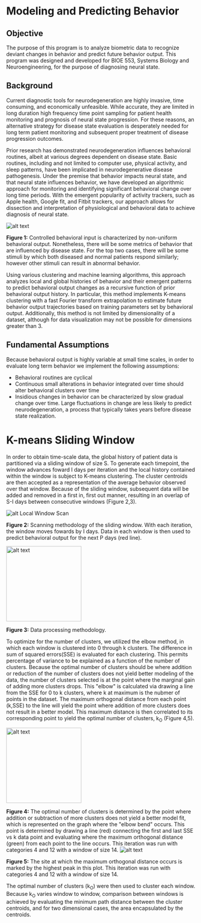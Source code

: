 # Modeling and Predicting Behavior
## Objective
The purpose of this program is to analyze biometric data to recognize deviant changes in behavior and predict future behavior output.
This program was designed and developed for BIOE 553, Systems Biology and Neuroengineering, for the purpose of diagnosing neural state.
## Background
Current diagnostic tools for neurodegeneration are highly invasive, time consuming, and economically unfeasible.  While accurate, they are limited in long duration high frequency time point sampling for patient health monitoring and prognosis of neural state progression.  For these reasons, an alternative strategy for disease state evaluation is desperately needed for long term patient monitoring and subsequent proper treatment of disease progression outcomes.

Prior research has demonstrated neurodegeneration influences behavioral routines, albeit at various degrees dependent on disease state.  Basic routines, including and not limited to computer use, physical activity, and sleep patterns, have been implicated in neurodegenerative disease pathogenesis.  Under the premise that behavior impacts neural state, and that neural state influences behavior, we have developed an algorithmic approach for monitoring and identifying significant behavioral change over long time periods.  With the emergent popularity of activity trackers, such as Apple health, Google fit, and Fitbit trackers, our approach allows for dissection and interpretation of physiological and behavioral data to achieve diagnosis of neural state.

<img src="https://github.com/gsun1729/Optimized-Kmeans/blob/master/images/IO.png" alt="alt text">
<p>
<b>Figure 1:</b> Controlled behavioral input is characterized by non-uniform behavioral output.  Nonetheless, there will be some metrics of behavior that are influenced by disease state.  For the top two cases, there will be some stimuli by which both diseased and normal patients respond similarly; however other stimuli can result in abnormal behavior.

Using various clustering and machine learning algorithms, this approach analyzes local and global histories of behavior and their emergent patterns to predict behavioral output changes as a recursive function of prior behavioral output history.  In particular, this method implements K-means clustering with a fast Fourier transform extrapolation to estimate future behavior output trajectories based on training parameters set by behavioral output.  Additionally, this method is not limited by dimensionality of a dataset, although for data visualization may not be possible for dimensions greater than 3.

## Fundamental Assumptions
Because behavioral output is highly variable at small time scales, in order to evaluate long term behavior we implement the following assumptions:
* Behavioral routines are cyclical
* Continuous small alterations in behavior integrated over time should alter behavioral clusters over time
* Insidious changes in behavior can be characterized by slow gradual change over time. Large fluctuations in change are less likely to predict neurodegeneration, a process that typically takes years before disease state realization.

# K-means Sliding Window
In order to obtain time-scale data, the global history of patient data is partitioned via a sliding window of size S.  To generate each timepoint, the window advances foward I days per iteration and the local history contained within the window is subject to K-means clustering.  The cluster centroids are then accepted as a representation of the average behavior observed over that window.  Because of  the sliding window, subsequent data will be added and removed in a first in, first out manner, resulting in an overlap of S-I days between consecutive windows (Figure 2,3).

![alt Local Window Scan](https://raw.githubusercontent.com/gsun1729/Optimized-Kmeans/master/images/local_scan.png)
<p>
<b>Figure 2:</b> Scanning methodology of the sliding window.  With each iteration, the window moves fowards by I days.  Data in each window is then used to predict behavioral output for the next P days (red line).
<p>
<img src="https://github.com/gsun1729/Optimized-Kmeans/blob/master/images/process.png" alt="alt text" height="200" >
<p>
<b>Figure 3:</b> Data processing methodology.  
<p>

To optimize for the number of clusters, we utilized the elbow method, in which each window is clustered into 0 through k clusters.  The difference in sum of squared errors(SSE) is evaluated for each clustering.  This permits percentage of variance to be explained as a function of the number of clusters.  Because the optimal number of clusters should be where addition or reduction of the number of clusters does not yield better modeling of the data, the number of clusters selected is at the point where the marginal gain of adding more clusters drops.  This "elbow" is calculated via drawing a line from the SSE for 0 to k clusters, where k at maximum is the nubmer of points in the dataset.  The maximum orthogonal distance from each point (k,SSE) to the line will yield the point where addition of more clusters does not result in a better model.  This maximum distance is then correlated to its corresponding point to yield the optimal number of clusters, k<sub>O</sub> (Figure 4,5).  

<img src="https://github.com/gsun1729/Optimized-Kmeans/blob/master/images/elbow.png" alt="alt text" height="200" >
<p>
<b>Figure 4:</b> The optimal number of clusters is determined by the point where addition or subtraction of more clusters does not yield a better model fit, which is represented on the graph where the "elbow bend" occurs.  This point is determined by drawing a line (red) connecting the first and last SSE vs k data point and evaluating where the maximum orthogonal distance (green) from each point to the line occurs.  This iteration was run with categories 4 and 12 with a window of size 14.

<img src="https://github.com/gsun1729/Optimized-Kmeans/blob/master/images/export_2D_w14_c4,12/export_avgSSEdist_k.png" alt="alt text">
<p>
<b>Figure 5:</b> The site at which the maximum orthogonal distance occurs is marked by the highest peak in this plot.  This iteration was run with categories 4 and 12 with a window of size 14.

The optimal number of clusters (k<sub>O</sub>) were then used to cluster each window.  Because  k<sub>O</sub> varies window to window, comparison between windows is achieved by evaluating the minimum path distance between the cluster centroids, and for two dimensional cases, the area encapsulated by the centroids.


